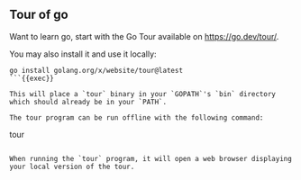 ## Tour of go

Want to learn go, start with the Go Tour available on https://go.dev/tour/.

You may also install it and use it locally:

```
go install golang.org/x/website/tour@latest
```{{exec}}

This will place a `tour` binary in your `GOPATH`'s `bin` directory which should already be in your `PATH`.

The tour program can be run offline with the following command:

```
tour
```{{exec}}

When running the `tour` program, it will open a web browser displaying your local version of the tour.


